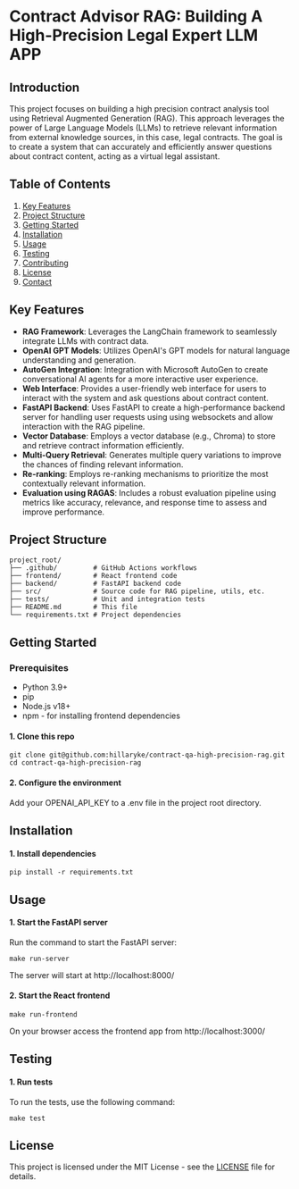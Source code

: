 # Contract Advisor RAG: Building A High-Precision Legal Expert LLM APP

## Introduction

This project focuses on building a high precision contract analysis tool using
Retrieval Augmented Generation (RAG). This approach leverages the power of Large
Language Models (LLMs) to retrieve relevant information from external knowledge
sources, in this case, legal contracts. The goal is to create a system that can
accurately and efficiently answer questions about contract content, acting as a
virtual legal assistant.

## Table of Contents

1. [Key Features](#key-features)
2. [Project Structure](#project-structure)
3. [Getting Started](#getting-started)
4. [Installation](#installation)
5. [Usage](#usage)
6. [Testing](#testing)
7. [Contributing](#contributing)
8. [License](#license)
9. [Contact](#contact)

## Key Features

- **RAG Framework**: Leverages the LangChain framework to seamlessly integrate
  LLMs with contract data.
- **OpenAI GPT Models**: Utilizes OpenAI's GPT models for natural language
  understanding and generation.
- **AutoGen Integration**: Integration with Microsoft AutoGen to create
  conversational AI agents for a more interactive user experience.
- **Web Interface**: Provides a user-friendly web interface for users to
  interact with the system and ask questions about contract content.
- **FastAPI Backend**: Uses FastAPI to create a high-performance backend server
  for handling user requests using using websockets and allow interaction with
  the RAG pipeline.
- **Vector Database**: Employs a vector database (e.g., Chroma) to store and
  retrieve contract information efficiently.
- **Multi-Query Retrieval**: Generates multiple query variations to improve the
  chances of finding relevant information.
- **Re-ranking**: Employs re-ranking mechanisms to prioritize the most
  contextually relevant information.
- **Evaluation using RAGAS**: Includes a robust evaluation pipeline using
  metrics like accuracy, relevance, and response time to assess and improve
  performance.

## Project Structure

```
project_root/
├── .github/         # GitHub Actions workflows
├── frontend/        # React frontend code
├── backend/         # FastAPI backend code
├── src/             # Source code for RAG pipeline, utils, etc.
├── tests/           # Unit and integration tests
├── README.md        # This file
└── requirements.txt # Project dependencies
```

## Getting Started

### Prerequisites

- Python 3.9+
- pip
- Node.js v18+
- npm - for installing frontend dependencies

#### 1. Clone this repo

```
git clone git@github.com:hillaryke/contract-qa-high-precision-rag.git
cd contract-qa-high-precision-rag
```

#### 2. Configure the environment

Add your OPENAI_API_KEY to a .env file in the project root directory.

## Installation

#### 1. Install dependencies

```
pip install -r requirements.txt
```

## Usage

#### 1. Start the FastAPI server

Run the command to start the FastAPI server:

```
make run-server
```

The server will start at http://localhost:8000/

#### 2. Start the React frontend

```
make run-frontend
```

On your browser access the frontend app from http://localhost:3000/

## Testing

#### 1. Run tests

To run the tests, use the following command:

```
make test
```

## License

This project is licensed under the MIT License - see the [LICENSE](LICENSE) file
for details.


